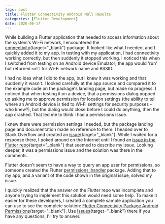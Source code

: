```yaml
---
tags: post
title: Flutter Connectivity Android Null Results
categories: [Flutter Development]
date: 2020-06-17
---
```


While building a Flutter application that needed to access information about the system's Wi-Fi network, I encountered the [connectivity](https://pub.dev/packages/connectivity){target="_blank"} package. It looked like what I needed, and I quickly added it to my app. In testing with my application, I had connectivity working correctly, but then suddenly it stopped working. I noticed this when I switched from testing on an Android device Emulator; the app would 'run' but returned `null` for Wi-Fi network name and BSSID.

I had no idea what I did to the app, but I knew it was working and that suddenly it wasn't. I looked carefully at the app source and compared it to the example code on the package's landing page, but made no progress. I noticed that when testing it on a device, that a permissions dialog popped up asking me to approve permission for location settings (the ability to tell where an Android device is tied to Wi-Fi settings for security purposes - who knew?), but the dialog would close before I could do anything, then the app crashed. That led me to think I had a permissions issue.

I knew there were permission settings I needed, but the package landing page and documentation made no reference to them. I headed over to Stack Overflow and created an [issue](https://stackoverflow.com/questions/62378654/flutter-connectivity-package-android-permissions){target="_blank"}. While I waited for a response there, I poked around on the Internet until I found an [issue in the Flutter repo](https://github.com/flutter/flutter/issues/51529){target="_blank"} that seemed to describe my issue. Looking deeper, it was a permissions issue and the solution was there in the comments.

Flutter doesn't seem to have a way to query an app user for permissions, so someone created the Flutter [permissions_handler](https://pub.dev/packages/permission_handler) package. Adding that to my app, and a variant of the code shown in the original issue, solved my issue.

I quickly realized that the answer on the Flutter repo was incomplete and anyone trying to implement this solution would need some help. To make it easier for these developers, I created a complete sample application you can use to see the complete solution: [Flutter Connectivity Package Android Permissions](https://github.com/johnwargo/flutter-android-connectivity-permissions){target="_blank"}. Use [Issues](https://github.com/johnwargo/flutter-android-connectivity-permissions/issues){target="_blank"} there if you have any questions, I'll try to answer.
